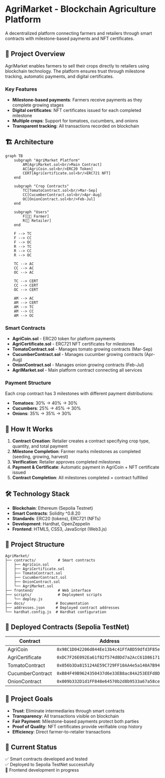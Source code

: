 # AgriMarket - Blockchain Agriculture Platform

A decentralized platform connecting farmers and retailers through smart contracts with milestone-based payments and NFT certificates.

## 🌱 Project Overview

AgriMarket enables farmers to sell their crops directly to retailers using blockchain technology. The platform ensures trust through milestone tracking, automatic payments, and digital certificates.

### Key Features
- **Milestone-based payments**: Farmers receive payments as they complete growing stages
- **Digital certificates**: NFT certificates issued for each completed milestone
- **Multiple crops**: Support for tomatoes, cucumbers, and onions
- **Transparent tracking**: All transactions recorded on blockchain

## 🏗️ Architecture

```mermaid
graph TB
    subgraph "AgriMarket Platform"
        AM[AgriMarket.sol<br/>Main Contract]
        AC[AgriCoin.sol<br/>ERC20 Token]
        CERT[AgriCertificate.sol<br/>ERC721 NFT]
    end
    
    subgraph "Crop Contracts"
        TC[TomatoContract.sol<br/>Mar-Sep]
        CC[CucumberContract.sol<br/>Apr-Aug]
        OC[OnionContract.sol<br/>Feb-Jul]
    end
    
    subgraph "Users"
        F[👨‍🌾 Farmer]
        R[🏪 Retailer]
    end
    
    F --> TC
    F --> CC
    F --> OC
    R --> TC
    R --> CC
    R --> OC
    
    TC --> AC
    CC --> AC
    OC --> AC
    
    TC --> CERT
    CC --> CERT
    OC --> CERT
    
    AM --> AC
    AM --> CERT
    AM --> TC
    AM --> CC
    AM --> OC
```

### Smart Contracts
- **AgriCoin.sol** - ERC20 token for platform payments
- **AgriCertificate.sol** - ERC721 NFT certificates for milestones
- **TomatoContract.sol** - Manages tomato growing contracts (Mar-Sep)
- **CucumberContract.sol** - Manages cucumber growing contracts (Apr-Aug)
- **OnionContract.sol** - Manages onion growing contracts (Feb-Jul)
- **AgriMarket.sol** - Main platform contract connecting all services

### Payment Structure
Each crop contract has 3 milestones with different payment distributions:
- **Tomatoes**: 30% → 40% → 30%
- **Cucumbers**: 25% → 45% → 30%
- **Onions**: 35% → 35% → 30%

## 🔄 How It Works

1. **Contract Creation**: Retailer creates a contract specifying crop type, quantity, and total payment
2. **Milestone Completion**: Farmer marks milestones as completed (seeding, growing, harvest)
3. **Verification**: Retailer approves completed milestones
4. **Payment & Certificate**: Automatic payment in AgriCoin + NFT certificate issued
5. **Contract Completion**: All milestones completed = contract fulfilled

## 🛠️ Technology Stack

- **Blockchain**: Ethereum (Sepolia Testnet)
- **Smart Contracts**: Solidity ^0.8.20
- **Standards**: ERC20 (tokens), ERC721 (NFTs)
- **Development**: Hardhat, OpenZeppelin
- **Frontend**: HTML5, CSS3, JavaScript (Web3.js)

## 📁 Project Structure

```
AgriMarket/
├── contracts/          # Smart contracts
│   ├── AgriCoin.sol
│   ├── AgriCertificate.sol
│   ├── TomatoContract.sol
│   ├── CucumberContract.sol
│   ├── OnionContract.sol
│   └── AgriMarket.sol
├── frontend/           # Web interface
├── scripts/            # Deployment scripts
│   └── deploy.js
├── docs/              # Documentation
├── addresses.json     # Deployed contract addresses
└── hardhat.config.js  # Hardhat configuration
```

## 🚀 Deployed Contracts (Sepolia TestNet)

| Contract | Address | Etherscan |
|----------|---------|-----------|
| AgriCoin | `0x98C1D042206d844Ee13b4c41FfA8D59dfd3F85e9` | [View](https://sepolia.etherscan.io/address/0x98C1D042206d844Ee13b4c41FfA8D59dfd3F85e9) |
| AgriCertificate | `0xDC7F26E092Ea61f82f574d8Dd7a2AcC61D861712` | [View](https://sepolia.etherscan.io/address/0xDC7F26E092Ea61f82f574d8Dd7a2AcC61D861712) |
| TomatoContract | `0x056b3Da815124AE59C729FF10AA4e5a140A7B942` | [View](https://sepolia.etherscan.io/address/0x056b3Da815124AE59C729FF10AA4e5a140A7B942) |
| CucumberContract | `0xB84F49B9624350437d6e33EB8ac84A253EEFd8DC` | [View](https://sepolia.etherscan.io/address/0xB84F49B9624350437d6e33EB8ac84A253EEFd8DC) |
| OnionContract | `0x009b332D1d1FF848e64570b2d8b9533a67a58ce6` | [View](https://sepolia.etherscan.io/address/0x009b332D1d1FF848e64570b2d8b9533a67a58ce6) |

## 🎯 Project Goals

- **Trust**: Eliminate intermediaries through smart contracts
- **Transparency**: All transactions visible on blockchain
- **Fair Payment**: Milestone-based payments protect both parties
- **Proof of Quality**: NFT certificates provide verifiable crop history
- **Efficiency**: Direct farmer-to-retailer transactions

## 🚀 Current Status

✅ Smart contracts developed and tested  
✅ Deployed to Sepolia TestNet successfully  
🔄 Frontend development in progress